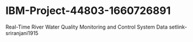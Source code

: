# IBM-Project-44803-1660726891
Real-Time River Water Quality Monitoring and Control System
Data setlink- sriranjani1915
